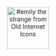 <p align="center">
<img alt="#emily the strange from Old Internet Icons" class="J9AiF" height="96" src="https://64.media.tumblr.com/29922dce2c506fa4ca1724a437ed1811/cde9b1781c4340f4-55/s100x200/424a0e9fb433fb87a9ccf862eb95d858c04b7477.gifv" width="96">

